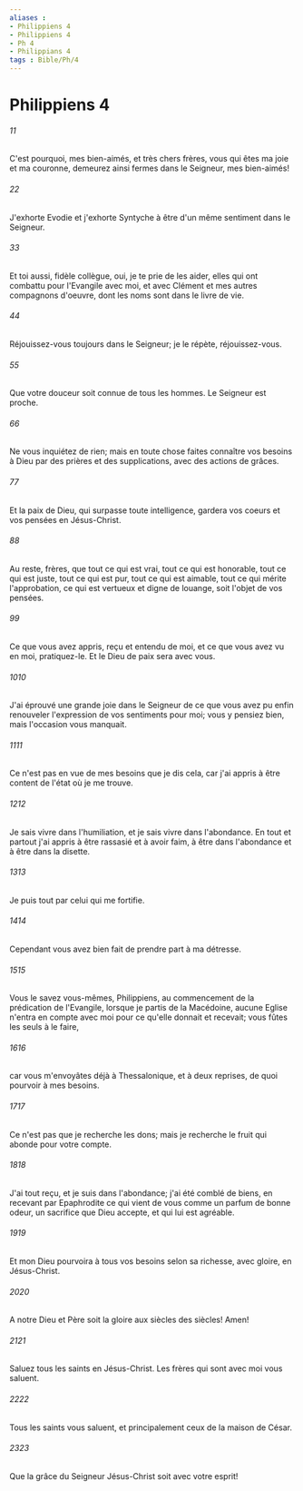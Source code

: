 ```yaml
---
aliases : 
- Philippiens 4
- Philippiens 4
- Ph 4
- Philippians 4
tags : Bible/Ph/4
---
```


# Philippiens 4

###### 11
C'est pourquoi, mes bien-aimés, et très chers frères, vous qui êtes ma joie et ma couronne, demeurez ainsi fermes dans le Seigneur, mes bien-aimés!
###### 22
J'exhorte Evodie et j'exhorte Syntyche à être d'un même sentiment dans le Seigneur.
###### 33
Et toi aussi, fidèle collègue, oui, je te prie de les aider, elles qui ont combattu pour l'Evangile avec moi, et avec Clément et mes autres compagnons d'oeuvre, dont les noms sont dans le livre de vie.
###### 44
Réjouissez-vous toujours dans le Seigneur; je le répète, réjouissez-vous.
###### 55
Que votre douceur soit connue de tous les hommes. Le Seigneur est proche.
###### 66
Ne vous inquiétez de rien; mais en toute chose faites connaître vos besoins à Dieu par des prières et des supplications, avec des actions de grâces.
###### 77
Et la paix de Dieu, qui surpasse toute intelligence, gardera vos coeurs et vos pensées en Jésus-Christ.
###### 88
Au reste, frères, que tout ce qui est vrai, tout ce qui est honorable, tout ce qui est juste, tout ce qui est pur, tout ce qui est aimable, tout ce qui mérite l'approbation, ce qui est vertueux et digne de louange, soit l'objet de vos pensées.
###### 99
Ce que vous avez appris, reçu et entendu de moi, et ce que vous avez vu en moi, pratiquez-le. Et le Dieu de paix sera avec vous.
###### 1010
J'ai éprouvé une grande joie dans le Seigneur de ce que vous avez pu enfin renouveler l'expression de vos sentiments pour moi; vous y pensiez bien, mais l'occasion vous manquait.
###### 1111
Ce n'est pas en vue de mes besoins que je dis cela, car j'ai appris à être content de l'état où je me trouve.
###### 1212
Je sais vivre dans l'humiliation, et je sais vivre dans l'abondance. En tout et partout j'ai appris à être rassasié et à avoir faim, à être dans l'abondance et à être dans la disette.
###### 1313
Je puis tout par celui qui me fortifie.
###### 1414
Cependant vous avez bien fait de prendre part à ma détresse.
###### 1515
Vous le savez vous-mêmes, Philippiens, au commencement de la prédication de l'Evangile, lorsque je partis de la Macédoine, aucune Eglise n'entra en compte avec moi pour ce qu'elle donnait et recevait; vous fûtes les seuls à le faire,
###### 1616
car vous m'envoyâtes déjà à Thessalonique, et à deux reprises, de quoi pourvoir à mes besoins.
###### 1717
Ce n'est pas que je recherche les dons; mais je recherche le fruit qui abonde pour votre compte.
###### 1818
J'ai tout reçu, et je suis dans l'abondance; j'ai été comblé de biens, en recevant par Epaphrodite ce qui vient de vous comme un parfum de bonne odeur, un sacrifice que Dieu accepte, et qui lui est agréable.
###### 1919
Et mon Dieu pourvoira à tous vos besoins selon sa richesse, avec gloire, en Jésus-Christ.
###### 2020
A notre Dieu et Père soit la gloire aux siècles des siècles! Amen!
###### 2121
Saluez tous les saints en Jésus-Christ. Les frères qui sont avec moi vous saluent.
###### 2222
Tous les saints vous saluent, et principalement ceux de la maison de César.
###### 2323
Que la grâce du Seigneur Jésus-Christ soit avec votre esprit!
